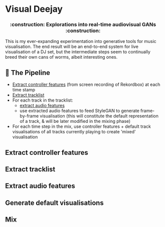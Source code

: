 # Visual Deejay

<h3 align="center">
<p>:construction: Explorations into real-time audiovisual GANs :construction: </p>
</h3>

This is my ever-expanding experimentation into generative tools for music visualisation. The 
end result will be an end-to-end system for live visualisation of a DJ set, but the intermediate 
steps seem to continually breed their own cans of worms, albeit interesting ones.

## :rocket: The Pipeline

* [Extract controller features](/visual_deejay/video_feature_extraction.py) (from screen recording of Rekordbox) at each time stamp
* [Extract tracklist](/visual_deejay/tracklist.py)
* For each track in the tracklist:
    * [extract audio features](/visual_deejay/audio_feature_extraction.py)
    * use extracted audio features to feed StyleGAN to generate frame-by-frame visualisation (this 
    will constitute the default representation of a track, & will be later modified in the mixing
    phase) 
* For each time step in the mix, use controller features + default track visualisations 
of all tracks currently playing to create 'mixed' visualisation


## Extract controller features

## Extract tracklist

## Extract audio features

## Generate default visualisations

## Mix
